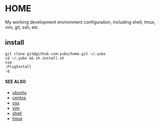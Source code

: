 # HOME
My working development environment configuration, including shell, tmux, vim, git, ssh, etc.

## install
```shell
git clone git@github.com:yubo/home.git ~/.yubo
cd ~/.yubo && sh install.sh
vim
:PlugInstall
:q
```

#### SEE ALSO
  * [ubuntu](docs/ubuntu.md)
  * [centos](docs/centos.md)
  * [osx](docs/osx.md)
  * [vim](docs/vim.md)
  * [shell](docs/shell.md)
  * [tmux](docs/tmux.md)
